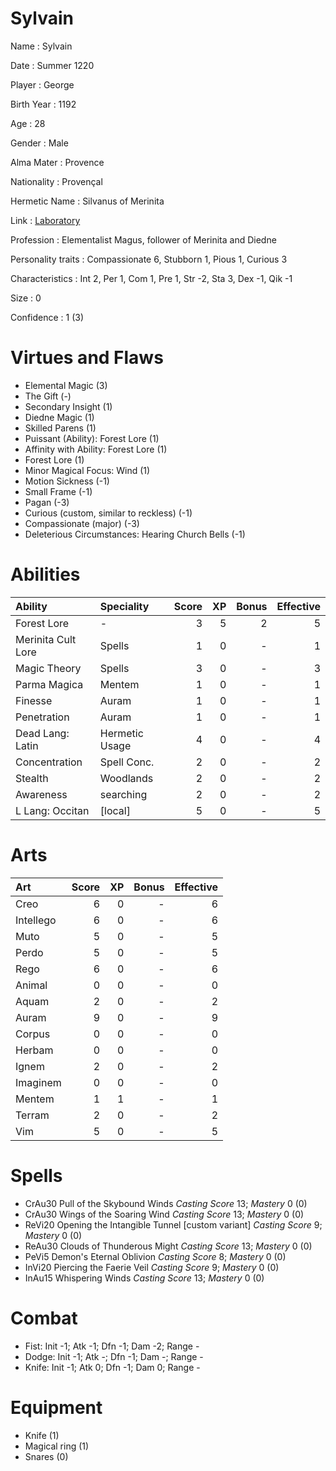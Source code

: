# Sylvain

Name
: Sylvain

Date
: Summer 1220

Player
: George

Birth Year
: 1192

Age
: 28

Gender
: Male

Alma Mater
: Provence

Nationality
: Provençal

Hermetic Name
: Silvanus of Merinita

Link
: [Laboratory](Sylvain-Lab)

Profession
: Elementalist Magus, follower of Merinita and Diedne

Personality traits
: Compassionate 6, Stubborn 1, Pious 1, Curious 3

Characteristics
: Int 2, Per 1, Com 1, Pre 1, Str -2, Sta 3, Dex -1, Qik -1

Size
: 0

Confidence
: 1 (3)

# Virtues and Flaws

+ Elemental Magic (3)
+ The Gift (-)
+ Secondary Insight (1)
+ Diedne Magic (1)
+ Skilled Parens (1)
+ Puissant (Ability): Forest Lore (1)
+ Affinity with Ability: Forest Lore (1)
+ Forest Lore (1)
+ Minor Magical Focus: Wind (1)
+ Motion Sickness (-1)
+ Small Frame (-1)
+ Pagan (-3)
+ Curious (custom, similar to reckless) (-1)
+ Compassionate (major) (-3)
+ Deleterious Circumstances: Hearing Church Bells (-1)
# Abilities

| Ability              | Speciality      | Score |   XP | Bonus | Effective |
| :-                   | :-              |    -: |   -: |    -: |        -: |
| Forest Lore          | -               |     3 |    5 |     2 |         5 |
| Merinita Cult Lore   | Spells          |     1 |    0 |     - |         1 |
| Magic Theory         | Spells          |     3 |    0 |     - |         3 |
| Parma Magica         | Mentem          |     1 |    0 |     - |         1 |
| Finesse              | Auram           |     1 |    0 |     - |         1 |
| Penetration          | Auram           |     1 |    0 |     - |         1 |
| Dead Lang: Latin     | Hermetic Usage  |     4 |    0 |     - |         4 |
| Concentration        | Spell Conc.     |     2 |    0 |     - |         2 |
| Stealth              | Woodlands       |     2 |    0 |     - |         2 |
| Awareness            | searching       |     2 |    0 |     - |         2 |
| L Lang: Occitan      | [local]         |     5 |    0 |     - |         5 |
# Arts

| Art        | Score |   XP | Bonus | Effective |
| :-         |    -: |   -: |    -: |        -: |
| Creo       |     6 |    0 |     - |         6 |
| Intellego  |     6 |    0 |     - |         6 |
| Muto       |     5 |    0 |     - |         5 |
| Perdo      |     5 |    0 |     - |         5 |
| Rego       |     6 |    0 |     - |         6 |
| Animal     |     0 |    0 |     - |         0 |
| Aquam      |     2 |    0 |     - |         2 |
| Auram      |     9 |    0 |     - |         9 |
| Corpus     |     0 |    0 |     - |         0 |
| Herbam     |     0 |    0 |     - |         0 |
| Ignem      |     2 |    0 |     - |         2 |
| Imaginem   |     0 |    0 |     - |         0 |
| Mentem     |     1 |    1 |     - |         1 |
| Terram     |     2 |    0 |     - |         2 |
| Vim        |     5 |    0 |     - |         5 |
# Spells

+ CrAu30 Pull of the Skybound Winds *Casting Score* 13; *Mastery* 0 (0)
+ CrAu30 Wings of the Soaring Wind *Casting Score* 13; *Mastery* 0 (0)
+ ReVi20 Opening the Intangible Tunnel [custom variant] *Casting Score* 9; *Mastery* 0 (0)
+ ReAu30 Clouds of Thunderous Might *Casting Score* 13; *Mastery* 0 (0)
+ PeVi5 Demon's Eternal Oblivion *Casting Score* 8; *Mastery* 0 (0)
+ InVi20 Piercing the Faerie Veil *Casting Score* 9; *Mastery* 0 (0)
+ InAu15 Whispering Winds *Casting Score* 13; *Mastery* 0 (0)
# Combat

+ Fist: Init -1; Atk -1; Dfn -1; Dam -2; Range -
+ Dodge: Init -1; Atk -; Dfn -1; Dam -; Range -
+ Knife: Init -1; Atk 0; Dfn -1; Dam 0; Range -

# Equipment

+ Knife (1)
+ Magical ring (1)
+ Snares (0)


